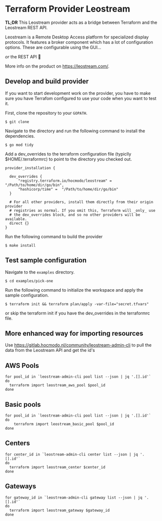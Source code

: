 # Terraform Provider Leostream


**TL;DR** This Leostream provider acts as a bridge between Terraform and the Leostream REST API.

 Leostream is a Remote Desktop Access platform for specialized display protocols. It features a broker component which has a lot of configuration options. These are configurable using the GUI...

 _or_ the REST API 🤩

 More info on the product on https://leostream.com/.

## Develop and build provider

If you want to start development work on the provider, you have to make sure you have Terrafom configured to use your code when you want to test it.

First, clone the repository to your `GOPATH`.

```shell
$ git clone
```

Navigate to the directory and run the following command to install the dependencies.

```shell
$ go mod tidy
```

Add a dev_overrides to the terraform configuration file  (typiclly $HOME/.terraformrc)  to point to the directory you checked out.

```shell
provider_installation {

  dev_overrides {
      "registry.terraform.io/hocmodo/leostream" = "/Path/to/home/dir/go/bin",
      "hashicorp/time" =  "/Path/to/home/dir/go/bin"
  }

  # For all other providers, install them directly from their origin provider
  # registries as normal. If you omit this, Terraform will _only_ use
  # the dev_overrides block, and so no other providers will be available.
  direct {}
}
```


Run the following command to build the provider

```shell
$ make install
```

## Test sample configuration


Navigate to the `examples` directory.

```shell
$ cd examples/pick-one
```

Run the following command to initialize the workspace and apply the sample configuration.

```shell
$ terraform init && terraform plan/apply -var-file="secret.tfvars"
```

or skip the terraform init if you have the dev_overrides in the terraformrc file.



## More enhanced way for importing resources

Use https://gitlab.hocmodo.nl/community/leostream-admin-cli to pull the data from the Leostream API and get the id's

## AWS Pools

```shell
for pool_id in `leostream-admin-cli pool list --json | jq '.[].id'`
do
  terraform import leostream_aws_pool $pool_id
done
```

## Basic pools

```shell
for pool_id in `leostream-admin-cli pool list --json | jq '.[].id'`
do
    terraform import leostream_basic_pool $pool_id
done
```


## Centers

```shell
for center_id in `leostream-admin-cli center list --json | jq '.[].id'`
do
  terraform import leostream_center $center_id
done
```

## Gateways

```shell
for gateway_id in `leostream-admin-cli gateway list --json | jq '.[].id'`
do
  terraform import leostream_gateway $gateway_id
done
```
